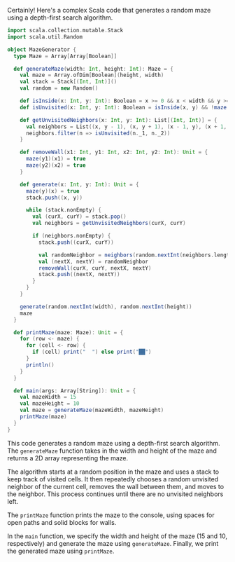 Certainly! Here's a complex Scala code that generates a random maze using a depth-first search algorithm.

```scala
import scala.collection.mutable.Stack
import scala.util.Random

object MazeGenerator {
  type Maze = Array[Array[Boolean]]

  def generateMaze(width: Int, height: Int): Maze = {
    val maze = Array.ofDim[Boolean](height, width)
    val stack = Stack[(Int, Int)]()
    val random = new Random()

    def isInside(x: Int, y: Int): Boolean = x >= 0 && x < width && y >= 0 && y < height
    def isUnvisited(x: Int, y: Int): Boolean = isInside(x, y) && !maze(y)(x)

    def getUnvisitedNeighbors(x: Int, y: Int): List[(Int, Int)] = {
      val neighbors = List((x, y - 1), (x, y + 1), (x - 1, y), (x + 1, y))
      neighbors.filter(n => isUnvisited(n._1, n._2))
    }

    def removeWall(x1: Int, y1: Int, x2: Int, y2: Int): Unit = {
      maze(y1)(x1) = true
      maze(y2)(x2) = true
    }

    def generate(x: Int, y: Int): Unit = {
      maze(y)(x) = true
      stack.push((x, y))

      while (stack.nonEmpty) {
        val (curX, curY) = stack.pop()
        val neighbors = getUnvisitedNeighbors(curX, curY)

        if (neighbors.nonEmpty) {
          stack.push((curX, curY))

          val randomNeighbor = neighbors(random.nextInt(neighbors.length))
          val (nextX, nextY) = randomNeighbor
          removeWall(curX, curY, nextX, nextY)
          stack.push((nextX, nextY))
        }
      }
    }

    generate(random.nextInt(width), random.nextInt(height))
    maze
  }

  def printMaze(maze: Maze): Unit = {
    for (row <- maze) {
      for (cell <- row) {
        if (cell) print("  ") else print("██")
      }
      println()
    }
  }

  def main(args: Array[String]): Unit = {
    val mazeWidth = 15
    val mazeHeight = 10
    val maze = generateMaze(mazeWidth, mazeHeight)
    printMaze(maze)
  }
}
```

This code generates a random maze using a depth-first search algorithm. The `generateMaze` function takes in the width and height of the maze and returns a 2D array representing the maze.

The algorithm starts at a random position in the maze and uses a stack to keep track of visited cells. It then repeatedly chooses a random unvisited neighbor of the current cell, removes the wall between them, and moves to the neighbor. This process continues until there are no unvisited neighbors left.

The `printMaze` function prints the maze to the console, using spaces for open paths and solid blocks for walls.

In the `main` function, we specify the width and height of the maze (15 and 10, respectively) and generate the maze using `generateMaze`. Finally, we print the generated maze using `printMaze`.